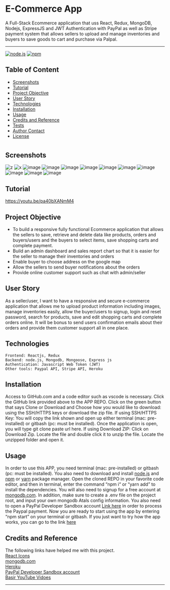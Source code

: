 # E-Commerce App 
 A Full-Stack Ecommerce application that uss React, Redux, MongoDB, Nodejs, ExpressJS and JWT Authentication with PayPal as well as Stripe payment system that allows sellers to upload and manage inventories and buyers to save goods to cart and purchase via Palpal.


<hr>

  [![node.js](https://img.shields.io/node/v/c?color=pink)](https://nodejs.org/en/)
  [![npm](https://img.shields.io/npm/v/npm?color=blue&logo=npm)](https://www.npmjs.com/package/inquirer)

  ## Table of Content
  
  * [ Screenshots ](#Screenshots)  
  * [ Tutorial ](#Tutorial)  
  * [ Project Objective ](#Project-Objective)
  * [ User Story ](#User-Story)
  * [ Technologies ](#Technologies)
  * [ Installation ](#Installation)
  * [ Usage ](#Usage)
  * [ Credits and Reference ](#Credits-and-Reference)
  * [ Tests ](#Tests)
  * [ Author Contact ](#Author-Contact)
  * [ License ](#License)
  #

  ## Screenshots
  
  ![z](https://user-images.githubusercontent.com/91985342/201458607-01c09ab0-c9d9-45ec-8dba-c6a55208d39c.jpg)
  ![x](https://user-images.githubusercontent.com/91985342/201458658-3736cd46-3c31-4e69-8cff-fa9e63c81313.jpg)
  ![image](https://user-images.githubusercontent.com/91985342/201458689-4ed17efd-7aec-4c6e-a576-4ba94d29e8c0.png)
![image](https://user-images.githubusercontent.com/91985342/201458718-c52bdfa0-49f7-4f85-b2b5-c162548595e3.png)
![image](https://user-images.githubusercontent.com/91985342/201458734-6d95e7af-d30e-4071-ae48-9a7d2960e125.png)
![image](https://user-images.githubusercontent.com/91985342/201458745-5a8f7394-fbc7-4b92-8fc0-4eaeb94c38e9.png)
![image](https://user-images.githubusercontent.com/91985342/201458754-f5bbc7f1-ef81-443a-bcd2-ba319877f408.png)
![image](https://user-images.githubusercontent.com/91985342/201458772-58f2b600-39f8-4aaa-b30b-9d7ff83c916b.png)
![image](https://user-images.githubusercontent.com/91985342/201458800-40d191f3-3c1f-42c7-b19f-6d4cf31ab60f.png)
![image](https://user-images.githubusercontent.com/91985342/201458806-f8ecf601-57ae-494b-8fa7-15609415126c.png)
![image](https://user-images.githubusercontent.com/91985342/201458818-64dfe1cc-a624-41a7-b2c6-8af168c91bf2.png)
![image](https://user-images.githubusercontent.com/91985342/201458825-ec87c614-bf3f-455d-a066-3961caf345d4.png)





## Tutorial

https://youtu.be/pa40bXANmM4

  ## Project Objective
  * To build a responsive fully functional Ecommerce application that allows the sellers to save, retrieve and delete data like products, orders and buyers/users and the buyers to select items, save shopping carts and complete payment. 
  * Build an admin dashboard and sales report chart so that it is easier for the seller to manage their inventories and orders 
  * Enable buyer to choose address on the google map
  * Allow the sellers to send buyer notifications about the orders
  * Provide online customer support such as chat with admin/seller

  ## User Story
  As a seller/user, I want to have a responsive and secure e-commerce application that allows me to upload product information including images, manage inventories easily, allow the buyer/users to signup, login and reset password, search for products, save and edit shopping carts and complete orders online. It will be bonus to send users confirmation emails about their orders and provide them customer support all in one place.

  ## Technologies 
  ```
 Frontend: Reactjs, Redux 
 Backend: node.js, Mongodb, Mongoose, Express js
 Authentication: Javascript Web Token (JWT)
 Other tools: Paypal API, Stripe API, Heroku 

  ```
  
  ## Installation
  Access to GitHub.com and a code editor such as vscode is necessary. Click the GitHub link provided above to the APP REPO. Click on the green button that says Clone or Download and Choose how you would like to download: using the SSH/HTTPS keys or download the zip file. If using SSH/HTTPS Key: You will copy the link shown and open up either terminal (mac: pre-installed) or gitbash (pc: must be installed). Once the application is open, you will type git clone paste url here. If using Download ZIP: Click on Download Zip. Locate the file and double click it to unzip the file. Locate the unzipped folder and open it. 

  ## Usage 
  In order to use this APP, you need terminal (mac: pre-installed) or gitbash (pc: must be installed). You also need to download and install [node.js](https://nodejs.org/en/) and [npm](www.npmjs.com) or [yarn](https://yarnpkg.com/) package manager. Open the cloned REPO in your favorite code editor, and then in terminal, enter the command “npm i“ or “yarn add”  to install the dependencies. You will also need to signup for a free account at [mongodb.com](https://www.mongodb.com/). In addition, make sure to create a .env file on the project root, and input your own mongodb Atals config information. You also need to open a PayPal Developer Sandbox account [Link here](https://developer.paypal.com/developer/accounts/) in order to process the Paypal payment. Now you are ready to start using  the app by entering “npm start” on your terminal or gitbash. If you just want to try how the app works, you can go to the link [here](https://warm-forest-12403.herokuapp.com/)

  
  ## Credits and Reference
  The following links have helped me with this project. <br> [React Icons](https://react-icons.github.io/react-icons/) <br>  [mongodb.com](https://www.mongodb.com/)<br>  [Heroku](https://heroku.com) <br> [PayPal Developer Sandbox account](https://developer.paypal.com/developer/accounts/) <br> [Basir YouTube Vidoes](https://www.youtube.com/watch?v=TRCDsB9i3bI)


  <hr>
 

